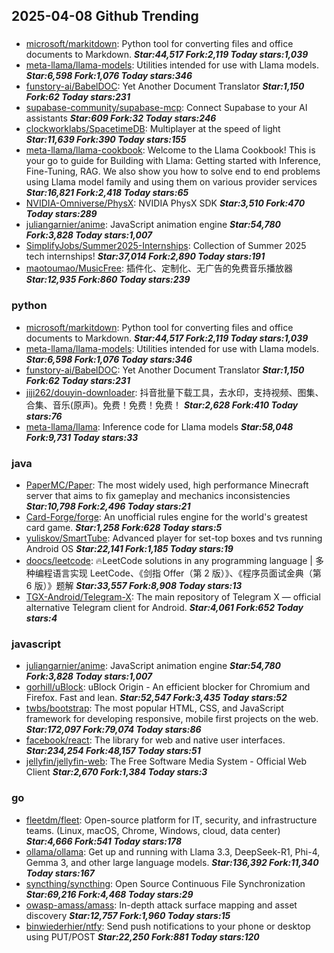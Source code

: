 ## 2025-04-08 Github Trending

### 
* [microsoft/markitdown](https://github.com/microsoft/markitdown): Python tool for converting files and office documents to Markdown. ***Star:44,517 Fork:2,119 Today stars:1,039***
* [meta-llama/llama-models](https://github.com/meta-llama/llama-models): Utilities intended for use with Llama models. ***Star:6,598 Fork:1,076 Today stars:346***
* [funstory-ai/BabelDOC](https://github.com/funstory-ai/BabelDOC): Yet Another Document Translator ***Star:1,150 Fork:62 Today stars:231***
* [supabase-community/supabase-mcp](https://github.com/supabase-community/supabase-mcp): Connect Supabase to your AI assistants ***Star:609 Fork:32 Today stars:246***
* [clockworklabs/SpacetimeDB](https://github.com/clockworklabs/SpacetimeDB): Multiplayer at the speed of light ***Star:11,639 Fork:390 Today stars:155***
* [meta-llama/llama-cookbook](https://github.com/meta-llama/llama-cookbook): Welcome to the Llama Cookbook! This is your go to guide for Building with Llama: Getting started with Inference, Fine-Tuning, RAG. We also show you how to solve end to end problems using Llama model family and using them on various provider services ***Star:16,821 Fork:2,418 Today stars:65***
* [NVIDIA-Omniverse/PhysX](https://github.com/NVIDIA-Omniverse/PhysX): NVIDIA PhysX SDK ***Star:3,510 Fork:470 Today stars:289***
* [juliangarnier/anime](https://github.com/juliangarnier/anime): JavaScript animation engine ***Star:54,780 Fork:3,828 Today stars:1,007***
* [SimplifyJobs/Summer2025-Internships](https://github.com/SimplifyJobs/Summer2025-Internships): Collection of Summer 2025 tech internships! ***Star:37,014 Fork:2,890 Today stars:191***
* [maotoumao/MusicFree](https://github.com/maotoumao/MusicFree): 插件化、定制化、无广告的免费音乐播放器 ***Star:12,935 Fork:860 Today stars:239***

### python
* [microsoft/markitdown](https://github.com/microsoft/markitdown): Python tool for converting files and office documents to Markdown. ***Star:44,517 Fork:2,119 Today stars:1,039***
* [meta-llama/llama-models](https://github.com/meta-llama/llama-models): Utilities intended for use with Llama models. ***Star:6,598 Fork:1,076 Today stars:346***
* [funstory-ai/BabelDOC](https://github.com/funstory-ai/BabelDOC): Yet Another Document Translator ***Star:1,150 Fork:62 Today stars:231***
* [jiji262/douyin-downloader](https://github.com/jiji262/douyin-downloader): 抖音批量下载工具，去水印，支持视频、图集、合集、音乐(原声)。免费！免费！免费！ ***Star:2,628 Fork:410 Today stars:76***
* [meta-llama/llama](https://github.com/meta-llama/llama): Inference code for Llama models ***Star:58,048 Fork:9,731 Today stars:33***

### java
* [PaperMC/Paper](https://github.com/PaperMC/Paper): The most widely used, high performance Minecraft server that aims to fix gameplay and mechanics inconsistencies ***Star:10,798 Fork:2,496 Today stars:21***
* [Card-Forge/forge](https://github.com/Card-Forge/forge): An unofficial rules engine for the world's greatest card game. ***Star:1,258 Fork:628 Today stars:5***
* [yuliskov/SmartTube](https://github.com/yuliskov/SmartTube): Advanced player for set-top boxes and tvs running Android OS ***Star:22,141 Fork:1,185 Today stars:19***
* [doocs/leetcode](https://github.com/doocs/leetcode): 🔥LeetCode solutions in any programming language | 多种编程语言实现 LeetCode、《剑指 Offer（第 2 版）》、《程序员面试金典（第 6 版）》题解 ***Star:33,557 Fork:8,908 Today stars:13***
* [TGX-Android/Telegram-X](https://github.com/TGX-Android/Telegram-X): The main repository of Telegram X — official alternative Telegram client for Android. ***Star:4,061 Fork:652 Today stars:4***

### javascript
* [juliangarnier/anime](https://github.com/juliangarnier/anime): JavaScript animation engine ***Star:54,780 Fork:3,828 Today stars:1,007***
* [gorhill/uBlock](https://github.com/gorhill/uBlock): uBlock Origin - An efficient blocker for Chromium and Firefox. Fast and lean. ***Star:52,547 Fork:3,435 Today stars:52***
* [twbs/bootstrap](https://github.com/twbs/bootstrap): The most popular HTML, CSS, and JavaScript framework for developing responsive, mobile first projects on the web. ***Star:172,097 Fork:79,074 Today stars:86***
* [facebook/react](https://github.com/facebook/react): The library for web and native user interfaces. ***Star:234,254 Fork:48,157 Today stars:51***
* [jellyfin/jellyfin-web](https://github.com/jellyfin/jellyfin-web): The Free Software Media System - Official Web Client ***Star:2,670 Fork:1,384 Today stars:3***

### go
* [fleetdm/fleet](https://github.com/fleetdm/fleet): Open-source platform for IT, security, and infrastructure teams. (Linux, macOS, Chrome, Windows, cloud, data center) ***Star:4,666 Fork:541 Today stars:178***
* [ollama/ollama](https://github.com/ollama/ollama): Get up and running with Llama 3.3, DeepSeek-R1, Phi-4, Gemma 3, and other large language models. ***Star:136,392 Fork:11,340 Today stars:167***
* [syncthing/syncthing](https://github.com/syncthing/syncthing): Open Source Continuous File Synchronization ***Star:69,216 Fork:4,468 Today stars:29***
* [owasp-amass/amass](https://github.com/owasp-amass/amass): In-depth attack surface mapping and asset discovery ***Star:12,757 Fork:1,960 Today stars:15***
* [binwiederhier/ntfy](https://github.com/binwiederhier/ntfy): Send push notifications to your phone or desktop using PUT/POST ***Star:22,250 Fork:881 Today stars:120***
